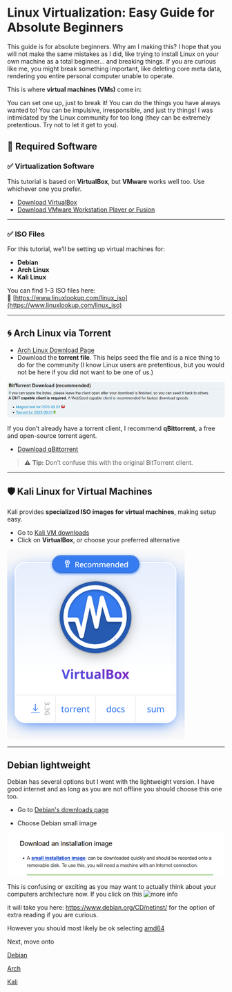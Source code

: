 # Linux Virtualization: Easy Guide for Absolute Beginners





This guide is for absolute beginners. Why am I making this? I hope that you will not make the same mistakes as I did, like trying to install Linux on your own machine as a total beginner… and breaking things.
If you are curious like me, you might break something important, like deleting core meta data, rendering you entire personal computer unable to operate.

This is where **virtual machines (VMs)** come in:

You can set one up, just to break it! You can do the things you have always wanted to! You can be impulsive, irresponsible, and just try things!
I was intimidated by the Linux community for too long (they can be extremely pretentious. Try not to let it get to you).

## 🚀 Required Software

### ✅ Virtualization Software

This tutorial is based on **VirtualBox**, but **VMware** works well too. Use whichever one you prefer.

- [Download VirtualBox](https://www.oracle.com/virtualization/technologies/vm/downloads/virtualbox-downloads.html)  
- [Download VMware Workstation Player or Fusion](https://www.vmware.com/products/desktop-hypervisor/workstation-and-fusion)

---

### ✅ ISO Files

For this tutorial, we’ll be setting up virtual machines for:

- **Debian**  
- **Arch Linux**  
- **Kali Linux**

You can find 1–3 ISO files here:  
🔗 [https://www.linuxlookup.com/linux_iso](https://www.linuxlookup.com/linux_iso)

---

## 🌀 Arch Linux via Torrent

- [Arch Linux Download Page](https://archlinux.org/download/)  
- Download the **torrent file**. This helps seed the file and is a nice thing to do for the community (I know Linux users are pretentious, but you would not be here if you did not want to be one of us.)

![Arch Torrent Screenshot](images/prereqs/arch_torrent.png)

If you don’t already have a torrent client, I recommend **qBittorrent**, a free and open-source torrent agent.

- [Download qBittorrent](https://www.qbittorrent.org/download)  
> ⚠️ **Tip:** Don’t confuse this with the original BitTorrent client.

---

## 🛡️ Kali Linux for Virtual Machines

Kali provides **specialized ISO images for virtual machines**, making setup easy.

- Go to [Kali VM downloads](https://www.kali.org/get-kali/#kali-virtual-machines)  
- Click on **VirtualBox**, or choose your preferred alternative

![Kali VM Screenshot](images/prereqs/kali_virtualbox.png)

---

## Debian lightweight

Debian has several options but I went with the lightweight version. I have good internet and as long as you are not offline you should choose this one too.

- Go to [Debian's downloads page](https://www.debian.org/distrib/)

- Choose Debian small image

![Debian Small Screenshot](images/prereqs/debian_small.png)

This is confusing or exciting as you may want to actually think about your computers architecture now. If you click on this ![more info](images/prereqs/debian_moreinfo)

it will take you here: https://www.debian.org/CD/netinst/ for the option of extra reading if you are curious. 

However you should most likely be ok selecting [amd64](screenshots/debian_amd64)

Next, move onto

[Debian](https://github.com/ketsp8ce/linux-virtualization-walkthrough/tree/main/debian)

[Arch](https://github.com/ketsp8ce/linux-virtualization-walkthrough/tree/main/arch)

[Kali](https://github.com/ketsp8ce/linux-virtualization-walkthrough/tree/main/kali)
